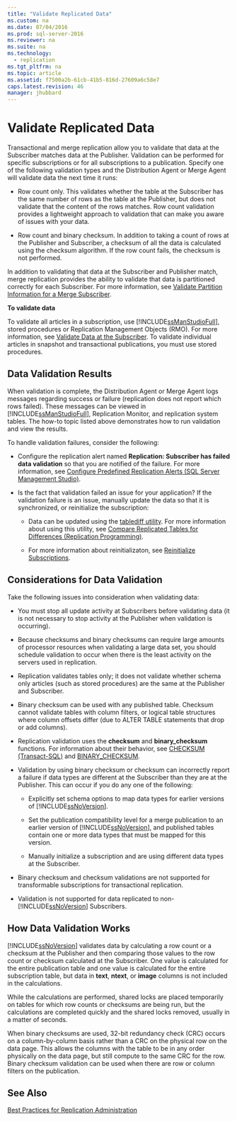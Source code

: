 ```yaml
---
title: "Validate Replicated Data"
ms.custom: na
ms.date: 07/04/2016
ms.prod: sql-server-2016
ms.reviewer: na
ms.suite: na
ms.technology: 
  - replication
ms.tgt_pltfrm: na
ms.topic: article
ms.assetid: f7500a2b-61cb-41b5-816d-27609a6c58e7
caps.latest.revision: 46
manager: jhubbard
---
```

# Validate Replicated Data
Transactional and merge replication allow you to validate that data at the Subscriber matches data at the Publisher. Validation can be performed for specific subscriptions or for all subscriptions to a publication. Specify one of the following validation types and the Distribution Agent or Merge Agent will validate data the next time it runs:  
  
-   Row count only. This validates whether the table at the Subscriber has the same number of rows as the table at the Publisher, but does not validate that the content of the rows matches. Row count validation provides a lightweight approach to validation that can make you aware of issues with your data.  
  
-   Row count and binary checksum. In addition to taking a count of rows at the Publisher and Subscriber, a checksum of all the data is calculated using the checksum algorithm. If the row count fails, the checksum is not performed.  
  
 In addition to validating that data at the Subscriber and Publisher match, merge replication provides the ability to validate that data is partitioned correctly for each Subscriber. For more information, see [Validate Partition Information for a Merge Subscriber](../../Topics/TopicNameContainA/Validate-Partition-Information-for-a-Merge-Subscriber.md).  
  
 **To validate data**  
  
 To validate all articles in a subscription, use [!INCLUDE[ssManStudioFull](../../Topics/TopicNameContainA/includes/ssManStudioFull_md.md)], stored procedures or Replication Management Objects (RMO). For more information, see [Validate Data at the Subscriber](../../Topics/TopicNameNotContainA/Validate-Data-at-the-Subscriber.md). To validate individual articles in snapshot and transactional publications, you must use stored procedures.  
  
## Data Validation Results  
 When validation is complete, the Distribution Agent or Merge Agent logs messages regarding success or failure (replication does not report which rows failed). These messages can be viewed in [!INCLUDE[ssManStudioFull](../../Topics/TopicNameContainA/includes/ssManStudioFull_md.md)], Replication Monitor, and replication system tables. The how-to topic listed above demonstrates how to run validation and view the results.  
  
 To handle validation failures, consider the following:  
  
-   Configure the replication alert named **Replication: Subscriber has failed data validation** so that you are notified of the failure. For more information, see [Configure Predefined Replication Alerts (SQL Server Management Studio)](../../Topics/TopicNameNotContainA/Configure-Predefined-Replication-Alerts--SQL-Server-Management-Studio-.md).  
  
-   Is the fact that validation failed an issue for your application? If the validation failure is an issue, manually update the data so that it is synchronized, or reinitialize the subscription:  
  
    -   Data can be updated using the [tablediff utility](../../Topics/TopicNameNotContainA/tablediff-Utility.md). For more information about using this utility, see [Compare Replicated Tables for Differences (Replication Programming)](../../Topics/TopicNameNotContainA/Compare-Replicated-Tables-for-Differences--Replication-Programming-.md).  
  
    -   For more information about reinitializaton, see [Reinitialize Subscriptions](../../Topics/TopicNameNotContainA/Reinitialize-Subscriptions.md).  
  
## Considerations for Data Validation  
 Take the following issues into consideration when validating data:  
  
-   You must stop all update activity at Subscribers before validating data (it is not necessary to stop activity at the Publisher when validation is occurring).  
  
-   Because checksums and binary checksums can require large amounts of processor resources when validating a large data set, you should schedule validation to occur when there is the least activity on the servers used in replication.  
  
-   Replication validates tables only; it does not validate whether schema only articles (such as stored procedures) are the same at the Publisher and Subscriber.  
  
-   Binary checksum can be used with any published table. Checksum cannot validate tables with column filters, or logical table structures where column offsets differ (due to ALTER TABLE statements that drop or add columns).  
  
-   Replication validation uses the **checksum** and **binary_checksum** functions. For  information about their behavior, see  [CHECKSUM (Transact-SQL)](assetId:///e26d3339-845c-49c2-9d89-243376874c13) and [BINARY_CHECKSUM](assetId:///07fece4d-58e3-446e-a3b5-92fe24d2d1fb).  
  
-   Validation by using binary checksum or checksum can incorrectly report a failure if data types are different at the Subscriber than they are at the Publisher. This can occur if you do any one of the following:  
  
    -   Explicitly set schema options to map data types for earlier versions of [!INCLUDE[ssNoVersion](../../Topics/TopicNameContainA/includes/ssNoVersion_md.md)].  
  
    -   Set the publication compatibility level for a merge publication to an earlier version of [!INCLUDE[ssNoVersion](../../Topics/TopicNameContainA/includes/ssNoVersion_md.md)], and published tables contain one or more data types that must be mapped for this version.  
  
    -   Manually initialize a subscription and are using different data types at the Subscriber.  
  
-   Binary checksum and checksum validations are not supported for transformable subscriptions for transactional replication.  
  
-   Validation is not supported for data replicated to non-[!INCLUDE[ssNoVersion](../../Topics/TopicNameContainA/includes/ssNoVersion_md.md)] Subscribers.  
  
## How Data Validation Works  
 [!INCLUDE[ssNoVersion](../../Topics/TopicNameContainA/includes/ssNoVersion_md.md)] validates data by calculating a row count or a checksum at the Publisher and then comparing those values to the row count or checksum calculated at the Subscriber. One value is calculated for the entire publication table and one value is calculated for the entire subscription table, but data in **text**, **ntext**, or **image** columns is not included in the calculations.  
  
 While the calculations are performed, shared locks are placed temporarily on tables for which row counts or checksums are being run, but the calculations are completed quickly and the shared locks removed, usually in a matter of seconds.  
  
 When binary checksums are used, 32-bit redundancy check (CRC) occurs on a column-by-column basis rather than a CRC on the physical row on the data page. This allows the columns with the table to be in any order physically on the data page, but still compute to the same CRC for the row. Binary checksum validation can be used when there are row or column filters on the publication.  
  
## See Also  
 [Best Practices for Replication Administration](../../Topics/TopicNameNotContainA/Best-Practices-for-Replication-Administration.md)